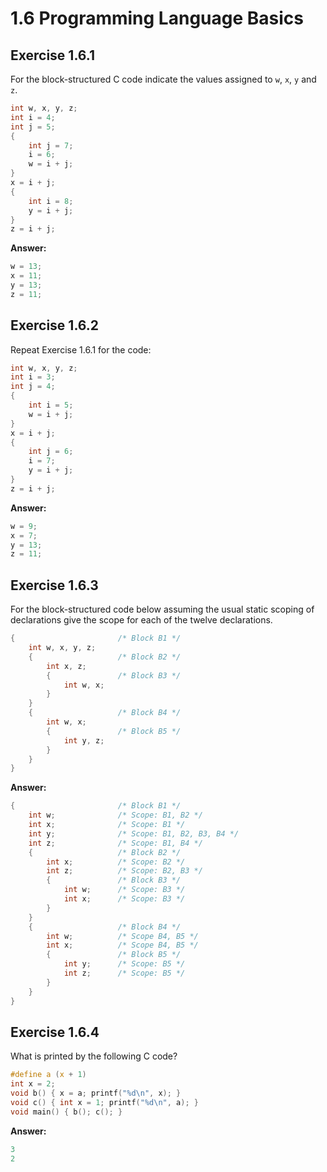 # 1.6 Programming Language Basics

## Exercise 1.6.1
For the block-structured C code indicate the values assigned to `w`, `x`, `y` and `z`.
```C
int w, x, y, z;
int i = 4;
int j = 5;
{
    int j = 7;
    i = 6;
    w = i + j;
}
x = i + j;
{
    int i = 8;
    y = i + j;
}
z = i + j;
```

**Answer:**
```C
w = 13;
x = 11;
y = 13;
z = 11;
```

## Exercise 1.6.2
Repeat Exercise 1.6.1 for the code:
```C
int w, x, y, z;
int i = 3;
int j = 4;
{
    int i = 5;
    w = i + j;
}
x = i + j;
{
    int j = 6;
    i = 7;
    y = i + j;
}
z = i + j;
```

**Answer:**
```C
w = 9;
x = 7;
y = 13;
z = 11;
```

## Exercise 1.6.3
For the block-structured code below assuming the usual static scoping of
declarations give the scope for each of the twelve declarations.
```C
{                       /* Block B1 */
    int w, x, y, z;
    {                   /* Block B2 */
        int x, z;
        {               /* Block B3 */
            int w, x;
        }
    }
    {                   /* Block B4 */
        int w, x;
        {               /* Block B5 */
            int y, z;
        }
    }
}
```

**Answer:**
```C
{                       /* Block B1 */
    int w;              /* Scope: B1, B2 */
    int x;              /* Scope: B1 */
    int y;              /* Scope: B1, B2, B3, B4 */
    int z;              /* Scope: B1, B4 */
    {                   /* Block B2 */
        int x;          /* Scope: B2 */
        int z;          /* Scope: B2, B3 */
        {               /* Block B3 */
            int w;      /* Scope: B3 */
            int x;      /* Scope: B3 */
        }
    }
    {                   /* Block B4 */
        int w;          /* Scope B4, B5 */
        int x;          /* Scope B4, B5 */
        {               /* Block B5 */
            int y;      /* Scope: B5 */
            int z;      /* Scope: B5 */
        }
    }
}
```

## Exercise 1.6.4
What is printed by the following C code?

```C
#define a (x + 1)
int x = 2;
void b() { x = a; printf("%d\n", x); }
void c() { int x = 1; printf("%d\n", a); }
void main() { b(); c(); }
```

**Answer:**
```C
3
2
```
